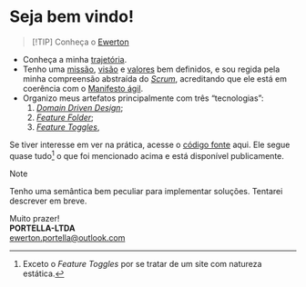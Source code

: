 # Seja bem vindo!

>[!TIP] Conheça o [Ewerton](https://eportella.github.io/)

- Conheça a minha [trajetória](trajetoria/README.md).
- Tenho uma [missão](missao/README.md), [visão](visao/README.md) e [valores](valor/README.md) bem definidos, e sou regida pela minha compreensão abstraída do [*Scrum*](scrum/README.md), acreditando que ele está em coerência com o [Manifesto ágil](agile-manifesto/README.md).
- Organizo meus artefatos principalmente com três “tecnologias”:
    1. [*Domain Driven Design*](domain-driven-design/README.md);
    1. [*Feature Folder*](feature-folder/README.md);
    1. [*Feature Toggles*](feature-toggles/README.md),

Se tiver interesse em ver na prática, acesse o [código fonte](https://github.com/portella-ltda/portella-ltda.github.io) aqui. Ele segue quase tudo[^1] o que foi mencionado acima e está disponível publicamente.

>[!NOTE]
>
> Tenho uma semântica bem peculiar para implementar soluções. Tentarei descrever em breve.

Muito prazer!\
**PORTELLA-LTDA**\
[ewerton.portella@outlook.com](mailto:ewerton.portella@outlook.com)

[^1]: Exceto o *Feature Toggles* por se tratar de um site com natureza estática.